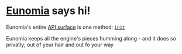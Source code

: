 # [Eunomia](https://en.wikipedia.org/wiki/Eunomia) says hi!

Eunomia's entire [API surface](https://matt-rickard.com/keep-api-surface-small) is one method: [`init`](https://github.com/bsgbryan/amber/blob/main/src/lib/Eunomia/index.ts#L7)

Eunomia keeps all the engine's pieces humming along - and it does so privatly; out of your hair and out fo your way